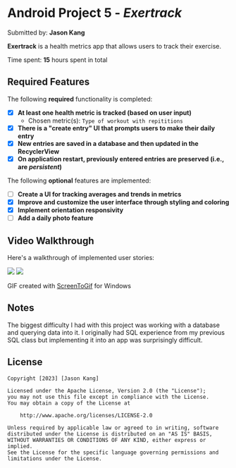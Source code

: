 # Android Project 5 - *Exertrack*

Submitted by: **Jason Kang**

**Exertrack** is a health metrics app that allows users to track their exercise. 

Time spent: **15** hours spent in total

## Required Features

The following **required** functionality is completed:

- [x] **At least one health metric is tracked (based on user input)**
  - Chosen metric(s): `Type of workout with repititions`
- [x] **There is a "create entry" UI that prompts users to make their daily entry**
- [x] **New entries are saved in a database and then updated in the RecyclerView**
- [x] **On application restart, previously entered entries are preserved (i.e., are *persistent*)**
 
The following **optional** features are implemented:

- [ ] **Create a UI for tracking averages and trends in metrics**
- [x] **Improve and customize the user interface through styling and coloring**
- [x] **Implement orientation responsivity**
- [ ] **Add a daily photo feature**

## Video Walkthrough

Here's a walkthrough of implemented user stories:

![](https://github.com/clearFrost/Excertrack/blob/master/project5gif.gif)
![](https://github.com/clearFrost/Excertrack/blob/master/project5gif2.gif)

GIF created with [ScreenToGif](https://www.screentogif.com/) for Windows

## Notes

The biggest difficulty I had with this project was working with a database and querying data into it. I originally had SQL experience from my previous SQL class but implementing it into an app was surprisingly difficult.
## License

    Copyright [2023] [Jason Kang]

    Licensed under the Apache License, Version 2.0 (the "License");
    you may not use this file except in compliance with the License.
    You may obtain a copy of the License at

        http://www.apache.org/licenses/LICENSE-2.0

    Unless required by applicable law or agreed to in writing, software
    distributed under the License is distributed on an "AS IS" BASIS,
    WITHOUT WARRANTIES OR CONDITIONS OF ANY KIND, either express or implied.
    See the License for the specific language governing permissions and
    limitations under the License.
